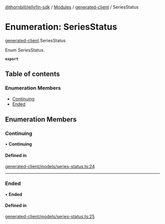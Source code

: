 [@thornbill/jellyfin-sdk](../README.md) / [Modules](../modules.md) / [generated-client](../modules/generated_client.md) / SeriesStatus

# Enumeration: SeriesStatus

[generated-client](../modules/generated_client.md).SeriesStatus

Enum SeriesStatus.

**`export`**

## Table of contents

### Enumeration Members

- [Continuing](generated_client.SeriesStatus.md#continuing)
- [Ended](generated_client.SeriesStatus.md#ended)

## Enumeration Members

### Continuing

• **Continuing**

#### Defined in

[generated-client/models/series-status.ts:24](https://github.com/thornbill/jellyfin-sdk-typescript/blob/03092f3/src/generated-client/models/series-status.ts#L24)

___

### Ended

• **Ended**

#### Defined in

[generated-client/models/series-status.ts:25](https://github.com/thornbill/jellyfin-sdk-typescript/blob/03092f3/src/generated-client/models/series-status.ts#L25)
